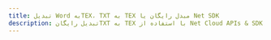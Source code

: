 ---title: تبدیل Word بهTEX، TXT به TEX مبدل رایگان یا Net SDKdescription: تبدیل رایگانTXT به TEX با استفاده از Net Cloud APIs & SDK. همچنین اسناد Microsoft Word و OpenOffice را در Cloud ایجاد، ویرایش و رندر کنید.---